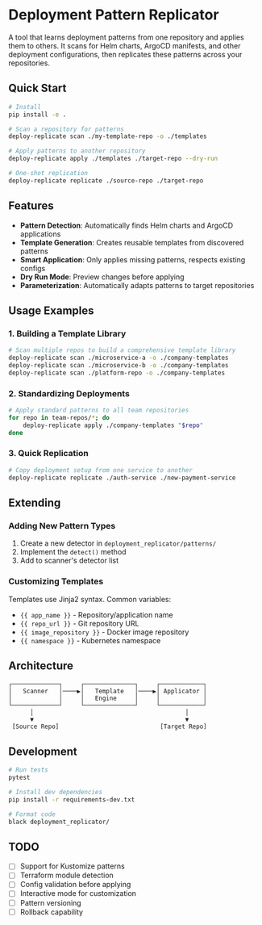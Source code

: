 # Deployment Pattern Replicator

A tool that learns deployment patterns from one repository and applies them to others. It scans for Helm charts, ArgoCD manifests, and other deployment configurations, then replicates these patterns across your repositories.

## Quick Start

```bash
# Install
pip install -e .

# Scan a repository for patterns
deploy-replicate scan ./my-template-repo -o ./templates

# Apply patterns to another repository
deploy-replicate apply ./templates ./target-repo --dry-run

# One-shot replication
deploy-replicate replicate ./source-repo ./target-repo
```

## Features

- **Pattern Detection**: Automatically finds Helm charts and ArgoCD applications
- **Template Generation**: Creates reusable templates from discovered patterns
- **Smart Application**: Only applies missing patterns, respects existing configs
- **Dry Run Mode**: Preview changes before applying
- **Parameterization**: Automatically adapts patterns to target repositories

## Usage Examples

### 1. Building a Template Library

```bash
# Scan multiple repos to build a comprehensive template library
deploy-replicate scan ./microservice-a -o ./company-templates
deploy-replicate scan ./microservice-b -o ./company-templates
deploy-replicate scan ./platform-repo -o ./company-templates
```

### 2. Standardizing Deployments

```bash
# Apply standard patterns to all team repositories
for repo in team-repos/*; do
    deploy-replicate apply ./company-templates "$repo"
done
```

### 3. Quick Replication

```bash
# Copy deployment setup from one service to another
deploy-replicate replicate ./auth-service ./new-payment-service
```

## Extending

### Adding New Pattern Types

1. Create a new detector in `deployment_replicator/patterns/`
2. Implement the `detect()` method
3. Add to scanner's detector list

### Customizing Templates

Templates use Jinja2 syntax. Common variables:
- `{{ app_name }}` - Repository/application name
- `{{ repo_url }}` - Git repository URL
- `{{ image_repository }}` - Docker image repository
- `{{ namespace }}` - Kubernetes namespace

## Architecture

```
┌─────────────┐     ┌──────────────┐     ┌────────────┐
│   Scanner   │────▶│   Template   │────▶│ Applicator │
│             │     │   Engine     │     │            │
└─────────────┘     └──────────────┘     └────────────┘
      │                                          │
      ▼                                          ▼
 [Source Repo]                            [Target Repo]
```

## Development

```bash
# Run tests
pytest

# Install dev dependencies
pip install -r requirements-dev.txt

# Format code
black deployment_replicator/
```

## TODO

- [ ] Support for Kustomize patterns
- [ ] Terraform module detection
- [ ] Config validation before applying
- [ ] Interactive mode for customization
- [ ] Pattern versioning
- [ ] Rollback capability